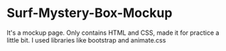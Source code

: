# Surf-Mystery-Box-Mockup
It's a mockup page. Only contains HTML and CSS, made it for practice a little bit. I used libraries like bootstrap and animate.css

